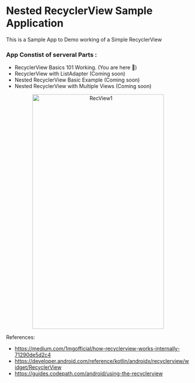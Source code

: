 # Nested RecyclerView Sample Application
This is a Sample App to Demo working of a Simple RecyclerView

### App Constist of serveral Parts : 
- RecyclerView Basics 101 Working. (You are here 🚀)
- RecyclerView with ListAdapter (Coming soon)
- Nested RecyclerView Basic Example (Coming soon)
- Nested RecyclerView with Multiple Views (Coming soon)


<p align="center">
  <img alt="RecView1" src="https://raw.githubusercontent.com/aman1sr/RecycleInRecyclerView/refs/heads/simple_rec_view/screenshot/simple.webp" width="360" height="640">
</p>



References:
- https://medium.com/1mgofficial/how-recyclerview-works-internally-71290de5d2c4
- https://developer.android.com/reference/kotlin/androidx/recyclerview/widget/RecyclerView
- https://guides.codepath.com/android/using-the-recyclerview



